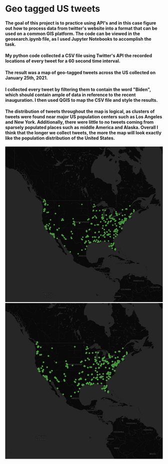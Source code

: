 # Geo tagged US tweets
#### The goal of this project is to practice using API's and in this case figure out how to process data from twitter's website into a format that can be used on a common GIS platform. The code can be viewed in the geosearch.ipynb file, as I used Jupyter Notebooks to accomplish the task.
#### My python code collected a CSV file using Twitter's API the recorded locations of every tweet for a 60 second time interval.
#### The result was a map of geo-tagged tweets across the US collected on January 25th, 2021. 
#### I collected every tweet by filtering them to contain the word "Biden", which should contain ample of data in reference to the recent inauguration. I then used QGIS to map the CSV file and style the results.

#### The distribution of tweets throughout the map is logical, as clusters of tweets were found near major US population centers such as Los Angeles and New York. Additionally, there were little to no tweets coming from sparsely populated places such as middle America and Alaska. Overall I think that the longer we collect tweets, the more the map will look exactly like the population distribution of the United States.


![](img/tweet_map.png)
![](img/map.png)


